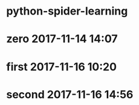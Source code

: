 # python-spider-learning
# zero   2017-11-14 14:07
# first  2017-11-16 10:20
# second 2017-11-16 14:56